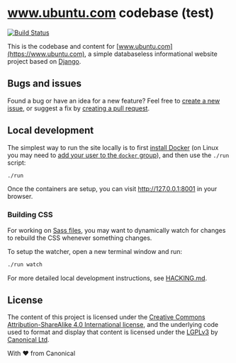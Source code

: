# www.ubuntu.com codebase (test)

[![Build Status](https://travis-ci.org/canonical-websites/www.ubuntu.com.svg?branch=master)](https://travis-ci.org/ubuntudesign/www.ubuntu.com)

This is the codebase and content for [www.ubuntu.com](https://www.ubuntu.com), a simple databaseless informational website project based on [Django](https://www.djangoproject.com/).

## Bugs and issues

Found a bug or have an idea for a new feature? Feel free to [create a new issue](https://github.com/ubuntudesign/www.ubuntu.com/issues/new), or suggest a fix by [creating a pull request](https://help.github.com/articles/creating-a-pull-request/).

## Local development

The simplest way to run the site locally is to first [install Docker](https://docs.docker.com/engine/installation/) (on Linux you may need to [add your user to the `docker` group](https://docs.docker.com/engine/installation/linux/linux-postinstall/)), and then use the `./run` script:

``` bash
./run
```

Once the containers are setup, you can visit <http://127.0.0.1:8001> in your browser.

### Building CSS

For working on [Sass files](static/css), you may want to dynamically watch for changes to rebuild the CSS whenever something changes.

To setup the watcher, open a new terminal window and run:

``` bash
./run watch
```

For more detailed local development instructions, see [HACKING.md](HACKING.md).

License
---

The content of this project is licensed under the [Creative Commons Attribution-ShareAlike 4.0 International license](https://creativecommons.org/licenses/by-sa/4.0/), and the underlying code used to format and display that content is licensed under the [LGPLv3](http://opensource.org/licenses/lgpl-3.0.html) by [Canonical Ltd](http://www.canonical.com/).


With ♥ from Canonical
